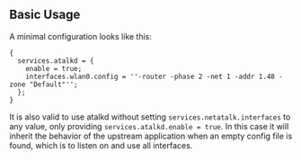 ## Basic Usage

A minimal configuration looks like this:

```programlisting
{
  services.atalkd = {
    enable = true;
    interfaces.wlan0.config = ''-router -phase 2 -net 1 -addr 1.48 -zone "Default"'';
  };
}
```

It is also valid to use atalkd without setting `services.netatalk.interfaces` to any value, only providing `services.atalkd.enable = true`. In this case it will inherit the behavior of the upstream application when an empty config file is found, which is to listen on and use all interfaces.

